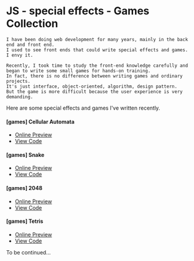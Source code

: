 # JS - special effects - Games Collection

```
I have been doing web development for many years, mainly in the back end and front end.
I used to see front ends that could write special effects and games.
I envy it.

Recently, I took time to study the front-end knowledge carefully and began to write some small games for hands-on training.
In fact, there is no difference between writing games and ordinary projects.
It's just interface, object-oriented, algorithm, design pattern.
But the game is more difficult because the user experience is very demanding.
```

Here are some special effects and games I've written recently.

#### [games] Cellular Automata
* [Online Preview](https://www.feonix.cn/cell/)
* [View Code](https://gitee.com/demo./js_games/tree/master/cell)

#### [games] Snake
* [Online Preview](https://www.feonix.cn/snake/ )
* [View Code](https://gitee.com/demo./js_games/tree/master/snake)

#### [games] 2048
* [Online Preview](https://www.feonix.cn/2048/ )
* [View Code](https://gitee.com/demo./js_games/tree/master/2048)

#### [games] Tetris
* [Online Preview](https://www.feonix.cn/tetris/ )
* [View Code](https://gitee.com/demo./js_games/tree/master/tetris)

To be continued...